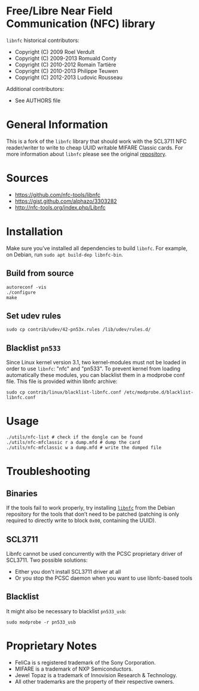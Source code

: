 Free/Libre Near Field Communication (NFC) library
=================================================
`libnfc` historical contributors:

* Copyright (C) 2009      Roel Verdult
* Copyright (C) 2009-2013 Romuald Conty
* Copyright (C) 2010-2012 Romain Tartière
* Copyright (C) 2010-2013 Philippe Teuwen
* Copyright (C) 2012-2013 Ludovic Rousseau

Additional contributors:
* See AUTHORS file

General Information
===================

This is a fork of the `libnfc` library that should work with the SCL3711 NFC reader/writer to write to cheap
UUID writable MIFARE Classic cards.
For more information about `libnfc` please see the original [repository](https://github.com/nfc-tools/libnfc).

Sources
=======

* https://github.com/nfc-tools/libnfc
* https://gist.github.com/alphazo/3303282
* http://nfc-tools.org/index.php/Libnfc

Installation
============

Make sure you’ve installed all dependencies to build `libnfc`.
For example, on Debian, run `sudo apt build-dep libnfc-bin`.

Build from source
-----------------

```
autoreconf -vis
./configure
make
```

Set udev rules
--------------

```
sudo cp contrib/udev/42-pn53x.rules /lib/udev/rules.d/
```

Blacklist `pn533`
-----------------
Since Linux kernel version 3.1, two kernel-modules must not be loaded in order
to use `libnfc`: "nfc" and "pn533".
To prevent kernel from loading automatically these modules, you can blacklist
them in a modprobe conf file. This file is provided within libnfc archive:

```
sudo cp contrib/linux/blacklist-libnfc.conf /etc/modprobe.d/blacklist-libnfc.conf
```

Usage
=====

```
./utils/nfc-list # check if the dongle can be found
./utils/nfc-mfclassic r a dump.mfd # dump the card
./utils/nfc-mfclassic w a dump.mfd # write the dumped file
```

Troubleshooting
===============

Binaries
--------
If the tools fail to work properly, try installing
[`libnfc`](https://packages.debian.org/search?keywords=libnfc) from the Debian repository for the tools that
don’t need to be patched (patching is only required to directly write to block `0x00`, containing the UUID).

SCL3711
-------
Libnfc cannot be used concurrently with the PCSC proprietary driver of SCL3711.
Two possible solutions:
* Either you don't install SCL3711 driver at all
* Or you stop the PCSC daemon when you want to use libnfc-based tools

Blacklist
---------
It might also be necessary to blacklist `pn533_usb`:

```
sudo modprobe -r pn533_usb
```

Proprietary Notes
=================

* FeliCa is s registered trademark of the Sony Corporation.
* MIFARE is a trademark of NXP Semiconductors.
* Jewel Topaz is a trademark of Innovision Research & Technology.
* All other trademarks are the property of their respective owners.
